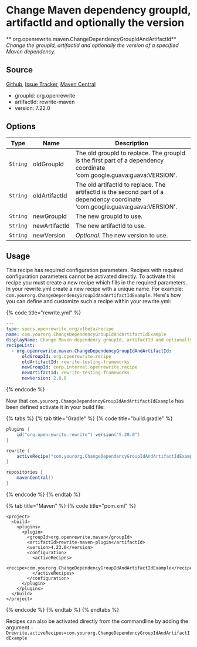 # Change Maven dependency groupId, artifactId and optionally the version

** org.openrewrite.maven.ChangeDependencyGroupIdAndArtifactId**
_Change the groupId, artifactId and optionally the version of a specified Maven dependency._

## Source

[Github](https://github.com/openrewrite/rewrite), [Issue Tracker](https://github.com/openrewrite/rewrite/issues), [Maven Central](https://search.maven.org/artifact/org.openrewrite/rewrite-maven/7.22.0/jar)

* groupId: org.openrewrite
* artifactId: rewrite-maven
* version: 7.22.0

## Options

| Type | Name | Description |
| -- | -- | -- |
| `String` | oldGroupId | The old groupId to replace. The groupId is the first part of a dependency coordinate 'com.google.guava:guava:VERSION'. |
| `String` | oldArtifactId | The old artifactId to replace. The artifactId is the second part of a dependency coordinate 'com.google.guava:guava:VERSION'. |
| `String` | newGroupId | The new groupId to use. |
| `String` | newArtifactId | The new artifactId to use. |
| `String` | newVersion | *Optional*. The new version to use. |


## Usage

This recipe has required configuration parameters. Recipes with required configuration parameters cannot be activated directly. To activate this recipe you must create a new recipe which fills in the required parameters. In your rewrite.yml create a new recipe with a unique name. For example: `com.yourorg.ChangeDependencyGroupIdAndArtifactIdExample`.
Here's how you can define and customize such a recipe within your rewrite.yml:

{% code title="rewrite.yml" %}
```yaml
---
type: specs.openrewrite.org/v1beta/recipe
name: com.yourorg.ChangeDependencyGroupIdAndArtifactIdExample
displayName: Change Maven dependency groupId, artifactId and optionally the version example
recipeList:
  - org.openrewrite.maven.ChangeDependencyGroupIdAndArtifactId:
      oldGroupId: org.openrewrite.recipe
      oldArtifactId: rewrite-testing-frameworks
      newGroupId: corp.internal.openrewrite.recipe
      newArtifactId: rewrite-testing-frameworks
      newVersion: 2.0.0
```
{% endcode %}


Now that `com.yourorg.ChangeDependencyGroupIdAndArtifactIdExample` has been defined activate it in your build file:

{% tabs %}
{% tab title="Gradle" %}
{% code title="build.gradle" %}
```groovy
plugins {
    id("org.openrewrite.rewrite") version("5.20.0")
}

rewrite {
    activeRecipe("com.yourorg.ChangeDependencyGroupIdAndArtifactIdExample")
}

repositories {
    mavenCentral()
}

```
{% endcode %}
{% endtab %}

{% tab title="Maven" %}
{% code title="pom.xml" %}
```markup
<project>
  <build>
    <plugins>
      <plugin>
        <groupId>org.openrewrite.maven</groupId>
        <artifactId>rewrite-maven-plugin</artifactId>
        <version>4.23.0</version>
        <configuration>
          <activeRecipes>
            <recipe>com.yourorg.ChangeDependencyGroupIdAndArtifactIdExample</recipe>
          </activeRecipes>
        </configuration>
      </plugin>
    </plugins>
  </build>
</project>
```
{% endcode %}
{% endtab %}
{% endtabs %}

Recipes can also be activated directly from the commandline by adding the argument `-Drewrite.activeRecipes=com.yourorg.ChangeDependencyGroupIdAndArtifactIdExample`

